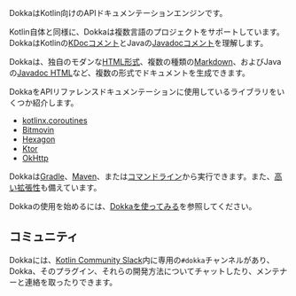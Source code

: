 [//]: # (title: はじめに)

DokkaはKotlin向けのAPIドキュメンテーションエンジンです。

Kotlin自体と同様に、Dokkaは複数言語のプロジェクトをサポートしています。DokkaはKotlinの[KDocコメント](https://kotlinlang.org/docs/kotlin-doc.html#kdoc-syntax)とJavaの[Javadocコメント](https://www.oracle.com/technical-resources/articles/java/javadoc-tool.html)を理解します。

Dokkaは、独自のモダンな[HTML形式](dokka-html.md)、複数の種類の[Markdown](dokka-markdown.md)、およびJavaの[Javadoc HTML](dokka-javadoc.md)など、複数の形式でドキュメントを生成できます。

DokkaをAPIリファレンスドキュメンテーションに使用しているライブラリをいくつか紹介します。

*   [kotlinx.coroutines](https://kotlinlang.org/api/kotlinx.coroutines/)
*   [Bitmovin](https://cdn.bitmovin.com/player/android/3/docs/index.html)
*   [Hexagon](https://hexagontk.com/stable/api/)
*   [Ktor](https://api.ktor.io/)
*   [OkHttp](https://square.github.io/okhttp/5.x/okhttp/okhttp3/)

Dokkaは[Gradle](dokka-gradle.md)、[Maven](dokka-maven.md)、または[コマンドライン](dokka-cli.md)から実行できます。また、[高い拡張性](dokka-plugins.md)も備えています。

Dokkaの使用を始めるには、[Dokkaを使ってみる](dokka-get-started.md)を参照してください。

## コミュニティ

Dokkaには、[Kotlin Community Slack](https://surveys.jetbrains.com/s3/kotlin-slack-sign-up)内に専用の`#dokka`チャンネルがあり、Dokka、そのプラグイン、それらの開発方法についてチャットしたり、メンテナーと連絡を取ったりできます。
